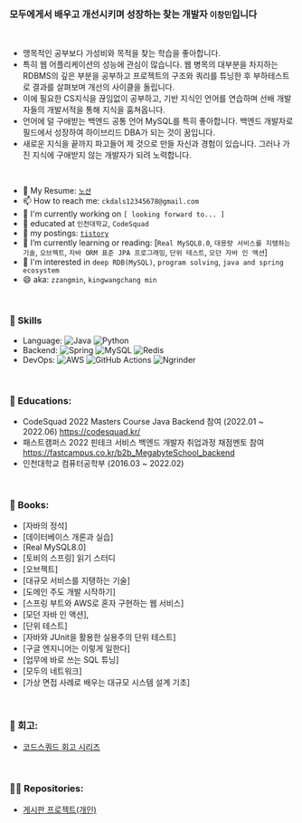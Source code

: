 ### 모두에게서 배우고 개선시키며 성장하는 찾는 개발자 `이창민`입니다  
<br>  

- 맹목적인 공부보다 가성비와 목적을 찾는 학습을 좋아합니다.
- 특히 웹 어플리케이션의 성능에 관심이 많습니다. 웹 병목의 대부분을 차지하는 RDBMS의 깊은 부분을 공부하고 프로젝트의 구조와 쿼리를 튜닝한 후 부하테스트로 결과를 살펴보며 개선의 사이클을 돌립니다.
- 이에 필요한 CS지식을 끊임없이 공부하고, 기반 지식인 언어를 연습하며 선배 개발자들의 개발서적을 통해 지식을 훔쳐옵니다.
- 언어에 덜 구애받는 백엔드 공통 언어 MySQL를 특히 좋아합니다. 백엔드 개발자로 필드에서 성장하여 하이브리드 DBA가 되는 것이 꿈입니다.
- 새로운 지식을 끝까지 파고들어 제 것으로 만들 자신과 경험이 있습니다. 그러나 가진 지식에 구애받지 않는 개발자가 되려 노력합니다.

<br>

- 📝 My Resume: [`노션`](https://www.notion.so/c724b566205e444bbca9c8bc4b533a0a)
- 📫 How to reach me: `ckdals12345678@gmail.com`
- 🏢 I'm currently working on `[ looking forward to... ]`
- 📄 educated at `인천대학교`, `CodeSquad`
- 📄 my postings: [`tistory`](https://leezzangmin.tistory.com/)
- 🌱 I’m currently learning or reading: [`Real MySQL8.0`, `대용량 서비스를 지탱하는 기술`, `오브젝트`, `자바 ORM 표준 JPA 프로그래밍`, `단위 테스트`, `모던 자바 인 액션`]
- 🤔 I'm interested in `deep RDB(MySQL)`, `program solving`, `java and spring ecosystem`
- 😄 aka: `zzangmin`, `kingwangchang min`  
<br>

### 💾 Skills

- Language: 
![Java](https://img.shields.io/badge/java-%23ED8B00.svg?style=for-the-badge&logo=java&logoColor=white)
![Python](https://img.shields.io/badge/python-3670A0?style=for-the-badge&logo=python&logoColor=ffdd54)
- Backend: ![Spring](https://img.shields.io/badge/spring-%236DB33F.svg?style=for-the-badge&logo=spring&logoColor=white) ![MySQL](https://img.shields.io/badge/mysql-%2300f.svg?style=for-the-badge&logo=mysql&logoColor=white) ![Redis](https://img.shields.io/badge/redis-%23DD0031.svg?style=for-the-badge&logo=redis&logoColor=white)
- DevOps: ![AWS](https://img.shields.io/badge/AWS-%23FF9900.svg?style=for-the-badge&logo=amazon-aws&logoColor=white) ![GitHub Actions](https://img.shields.io/badge/github%20actions-%232671E5.svg?style=for-the-badge&logo=githubactions&logoColor=white) ![Ngrinder](https://img.shields.io/badge/-ngrinder-brightgreen?style=for-the-badge)      
    
      
      
        
<!-- <details>
  <summary><strong>~ 2021</strong></summary>

- 인천대학교 컴퓨터공학부 졸업 (2016.03 ~ 2022.02)
- 졸업작품 - [카드뉴스 앱](https://github.com/leezzangmin/Graduation-Project)
- 캠퍼스픽 알고리즘 문제풀이 스터디 - [저장소](https://github.com/leezzangmin/coding-test/blob/changmin/README.md)
</details> -->

<!-- <details>
  <summary><strong>2022 ~ </strong></summary> -->
<br>

### 🏢 Educations:  
- CodeSquad 2022 Masters Course Java Backend 참여 (2022.01 ~ 2022.06) https://codesquad.kr/  
- 패스트캠퍼스 2022 핀테크 서비스 백엔드 개발자 취업과정 채점멘토 참여 https://fastcampus.co.kr/b2b_MegabyteSchool_backend  
- 인천대학교 컴퓨터공학부 (2016.03 ~ 2022.02)  
   
<br>

### 📄 Books:  
- [자바의 정석]
- [데이터베이스 개론과 실습]
- [Real MySQL8.0]
- [토비의 스프링] 읽기 스터디
- [오브젝트]
- [대규모 서비스를 지탱하는 기술]
- [도메인 주도 개발 시작하기]
- [스프링 부트와 AWS로 혼자 구현하는 웹 서비스]
- [모던 자바 인 액션], 
- [단위 테스트]
- [자바와 JUnit을 활용한 실용주의 단위 테스트]
- [구글 엔지니어는 이렇게 일한다]
- [업무에 바로 쓰는 SQL 튜닝]
- [모두의 네트워크]
- [가상 면접 사례로 배우는 대규모 시스템 설계 기초]  

<br>
<!-- 
### 📫 강의:
- 유튜브-자바의 정석 강의 - [링크](https://www.youtube.com/watch?v=oJlCC1DutbA&list=PLW2UjW795-f6xWA2_MUhEVgPauhGl3xIp&index=1)
- 인프런-모든 개발자를 위한 HTTP 기본지식 - [링크](https://www.inflearn.com/course/http-%EC%9B%B9-%EB%84%A4%ED%8A%B8%EC%9B%8C%ED%81%AC/dashboard)
- 인프런-스프링 입문 - 코드로 배우는 스프링 부트, 웹 MVC, DB 접근 기술 - [링크](https://www.inflearn.com/course/%EC%8A%A4%ED%94%84%EB%A7%81-%EC%9E%85%EB%AC%B8-%EC%8A%A4%ED%94%84%EB%A7%81%EB%B6%80%ED%8A%B8/dashboard)
- 인프런-스프링 핵심 원리 - 기본편 - [링크](https://www.inflearn.com/course/%EC%8A%A4%ED%94%84%EB%A7%81-%ED%95%B5%EC%8B%AC-%EC%9B%90%EB%A6%AC-%EA%B8%B0%EB%B3%B8%ED%8E%B8/dashboard)
- 인프런-스프링 MVC 1편 - 백엔드 웹 개발 핵심 기술 - [링크](https://www.inflearn.com/course/%EC%8A%A4%ED%94%84%EB%A7%81-mvc-1/dashboard)
- 인프런-스프링 MVC 2편 - 백엔드 웹 개발 활용 기술 - [링크](https://www.inflearn.com/course/%EC%8A%A4%ED%94%84%EB%A7%81-mvc-2/dashboard)
- 인프런-자바 ORM 표준 JPA 프로그래밍 - 기본편 - [링크](https://www.inflearn.com/course/ORM-JPA-Basic/dashboard)
- 인프런-실전! 스프링 부트와 JPA 활용1 - 웹 애플리케이션 개발 - [링크](https://www.inflearn.com/course/%EC%8A%A4%ED%94%84%EB%A7%81%EB%B6%80%ED%8A%B8-JPA-%ED%99%9C%EC%9A%A9-1/dashboard)
- 인프런-실전! 스프링 부트와 JPA 활용2 - API 개발과 성능 최적화 - [링크](https://www.inflearn.com/course/%EC%8A%A4%ED%94%84%EB%A7%81%EB%B6%80%ED%8A%B8-JPA-API%EA%B0%9C%EB%B0%9C-%EC%84%B1%EB%8A%A5%EC%B5%9C%EC%A0%81%ED%99%94/dashboard)
- 인프런-진짜 입문자를 위한 클라우드와 AWS - [링크](https://www.inflearn.com/course/aws-starter/dashboard)
- 인프런-실습으로 배우는 AWS 핵심 서비스 - [링크](https://www.inflearn.com/course/aws-%ED%95%B5%EC%8B%AC-%EC%8B%A4%EC%8A%B5/dashboard)<br><br> -->


### 📝 회고:  
- [코드스쿼드 회고 시리즈](https://leezzangmin.tistory.com/category/%ED%9A%8C%EA%B3%A0)

<!-- </details> -->
<br>


### 🧑‍💻 Repositories:

- [게시판 프로젝트(개인)](https://github.com/leezzangmin/SpringCafeProject)



<!-- ### Contribution

-  -->

<!--
#### TODO


- 🔭 I’m currently working on ...
- 👯 I’m looking to collaborate on ...
- 🤔 I’m looking for help with ...
- 💬 Ask me about ...
- ⚡ Fun fact: ...
-->
